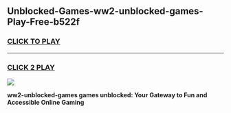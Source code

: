 
## Unblocked-Games-ww2-unblocked-games-Play-Free-b522f
<h3>
<a href="https://premium76.site?title=ww2-unblocked-games&ref=10A">CLICK TO PLAY</a></h3>
<hr>

<h3>
<a href="https://premium76.site?title=ww2-unblocked-games&ref=10A">CLICK 2 PLAY</a>
  
</h3>

<a href="https://premium76.site?title=ww2-unblocked-games&ref=10A"><img src="https://clearcache.store/games.png"></a>


**ww2-unblocked-games games unblocked: Your Gateway to Fun and Accessible Online Gaming**
